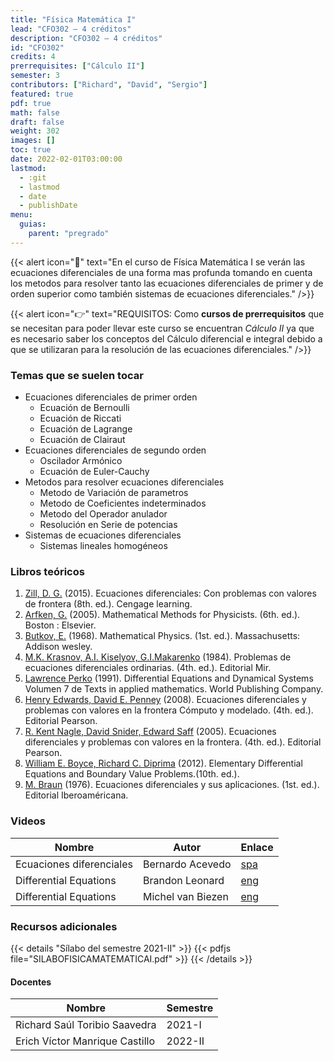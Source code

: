 ```yaml
---
title: "Física Matemática I"
lead: "CFO302 — 4 créditos"
description: "CFO302 — 4 créditos"
id: "CFO302"
credits: 4
prerrequisites: ["Cálculo II"]
semester: 3
contributors: ["Richard", "David", "Sergio"]
featured: true
pdf: true
math: false
draft: false
weight: 302
images: []
toc: true
date: 2022-02-01T03:00:00
lastmod:
  - :git
  - lastmod
  - date
  - publishDate
menu:
  guias:
    parent: "pregrado"
---
```


{{< alert icon="📌" text="En el curso de Física Matemática I se verán las ecuaciones diferenciales de una forma mas profunda tomando en cuenta los metodos para resolver tanto las ecuaciones diferenciales de primer y de orden superior como también sistemas de ecuaciones diferenciales." />}}

{{< alert icon="👉" text="REQUISITOS: Como **cursos de prerrequisitos** que se necesitan para poder llevar este curso se encuentran *Cálculo II* ya que es necesario saber los conceptos del Cálculo diferencial e integral debido a que se utilizaran para la resolución de las ecuaciones diferenciales." />}}

### Temas que se suelen tocar

- Ecuaciones diferenciales de primer orden
  - Ecuación de Bernoulli
  - Ecuación de Riccati
  - Ecuación de Lagrange
  - Ecuación de Clairaut
- Ecuaciones diferenciales de segundo orden
  - Oscilador Armónico
  - Ecuación de Euler-Cauchy
- Metodos para resolver ecuaciones diferenciales
  - Metodo de Variación de parametros
  - Metodo de Coeficientes indeterminados
  - Metodo del Operador anulador
  - Resolución en Serie de potencias
- Sistemas de ecuaciones diferenciales
  - Sistemas lineales homogéneos

### Libros teóricos

1. [Zill, D. G.](https://drive.google.com/file/d/11W_vUIVqqPLjRpKb5Ti1G-be3e4kwQcK/view?usp=sharing) (2015). Ecuaciones diferenciales: Con problemas con valores de frontera (8th. ed.). Cengage learning.
2. [Arfken, G.](https://drive.google.com/file/d/1CiCj1DU_FhYhQ1YfyjRvxm3IzZwa3FK_/view?usp=sharing) (2005). Mathematical Methods for Physicists. (6th. ed.). Boston : Elsevier.
3. [Butkov, E.](https://drive.google.com/file/d/1shuJ5JdQNRPNr0ImMyQUTr30BwkkWrQP/view?usp=sharing) (1968). Mathematical Physics. (1st. ed.). Massachusetts: Addison wesley.
4. [M.K. Krasnov, A.I. Kiselyov, G.I.Makarenko](https://drive.google.com/file/d/17eT6UsOkAX1iD6t3Re-H2iXp9SncrXMW/view?usp=sharing) (1984). Problemas de ecuaciones diferenciales ordinarias. (4th. ed.). Editorial Mir.
5. [Lawrence Perko](https://drive.google.com/file/d/1aiYpZ7KWsbRaXu1MlLtaUrt7z1nz9G-s/view?usp=sharing) (1991). Differential Equations and Dynamical Systems
Volumen 7 de Texts in applied mathematics. World Publishing Company.
6. [Henry Edwards, David E. Penney](https://drive.google.com/file/d/1AcQd04vLQNxhqTxdbe6rCtSbUhCv3SS3/view?usp=sharing) (2008). Ecuaciones diferenciales y problemas con valores en la frontera Cómputo y modelado. (4th. ed.). Editorial Pearson.
7. [R. Kent Nagle, David Snider, Edward Saff](https://drive.google.com/file/d/1qa5SJWpTM6d280603q63kaarR4B_lfk5/view?usp=sharing) (2005). Ecuaciones diferenciales y problemas con valores en la frontera. (4th. ed.). Editorial Pearson.
8. [William E. Boyce, Richard C. Diprima](https://drive.google.com/file/d/1PYnhkiEeFOWhYd_FuDZvenUWzebD3qcy/view?usp=sharing) (2012). Elementary Differential Equations and Boundary Value Problems.(10th. ed.).
9. [M. Braun](https://drive.google.com/file/d/1ODLcHLg3FFg68B858wQdGiKAFEMoifLy/view?usp=sharing) (1976). Ecuaciones diferenciales y sus aplicaciones. (1st. ed.). Editorial Iberoaméricana.

### Videos

|Nombre|Autor|Enlace|
|------|-----|------|
|Ecuaciones diferenciales|Bernardo Acevedo|[spa](https://www.youtube.com/c/1aconBerni/playlists?view=50&sort=dd&shelf_id=7)|
|Differential Equations|Brandon Leonard|[eng](https://www.youtube.com/playlist?list=PLDesaqWTN6ESPaHy2QUKVaXNZuQNxkYQ_)|
|Differential Equations|Michel van Biezen|[eng](https://www.ilectureonline.com/lectures/subject/MATH/23)|

### Recursos adicionales

{{< details "Sílabo del semestre 2021-II" >}}
{{< pdfjs file="SILABOFISICAMATEMATICAI.pdf" >}}
{{< /details >}}

#### Docentes

| Nombre | Semestre |
| ------ | -------- |
| Richard Saúl Toribio Saavedra | 2021-I |
| Erich Víctor Manrique Castillo | 2022-II |
